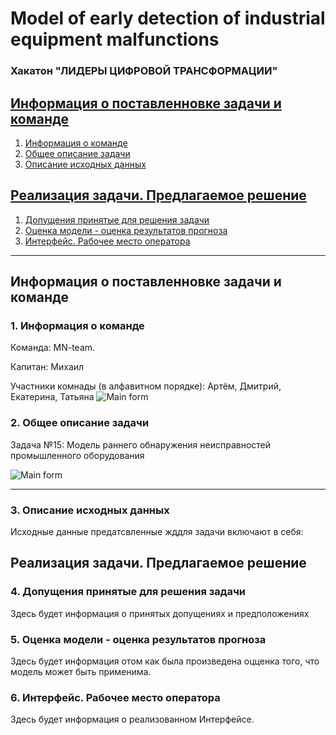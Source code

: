 # Model of early detection of industrial equipment malfunctions

### Хакатон "ЛИДЕРЫ ЦИФРОВОЙ ТРАНСФОРМАЦИИ"

<b><h2><a href="#g_group_1">Информация о поставленновке задачи и команде</a></h2></b>
1. <a href="#g_team">Информация о команде</a>
1. <a href="#g_task">Общее описание задачи</a>
1. <a href="#g_data">Описание исходных данных</a>

<b><h2><a href="#g_group_2">Реализация задачи. Предлагаемое решение</a></h2></b>
1. <a href="#g_assumptions">Допущения принятые для решения задачи</a>
1. <a href="#g_model_estimation">Оценка модели - оценка результатов прогноза</a>
1. <a href="#g_interface">Интерфейс. Рабочее место оператора</a>

***
<h2 id="g_group_1">Информация о поставленновке задачи и команде</h2>

<h3 id="g_team">1. Информация о команде</h3>

Команда: MN-team.

Капитан: Михаил

Участники комнады (в алфавитном порядке): Артём, Дмитрий, Екатерина, Татьяна
![Main form](https://github.com/MikhailNebasov/LoDT2023_Severstal/blob/main/TeamInfo.png)

<h3 id="g_task">2. Общее описание задачи</h3>
Задача №15: Модель раннего обнаружения неисправностей промышленного оборудования

![Main form](https://github.com/MikhailNebasov/LoDT2023_Severstal/blob/main/ProjectInfo.png?raw=true)

***
<h3 id="g_data">3. Описание исходных данных</h3>
Исходные данные предатсвленные жддля задачи включают в себя:


<h2 id="g_group_2">Реализация задачи. Предлагаемое решение</h2>

<h3 id="g_assumptions">4. Допущения принятые для решения задачи</h3>
Здесь будет информация о принятых допущениях и предположениях

<h3 id="g_model_estimation">5. Оценка модели - оценка результатов прогноза</h3>
Здесь будет информация отом как была произведена оцценка того, что модель может быть применима.

<h3 id="g_interface">6. Интерфейс. Рабочее место оператора</h3>
Здесь будет информация о реализованном Интерфейсе.

